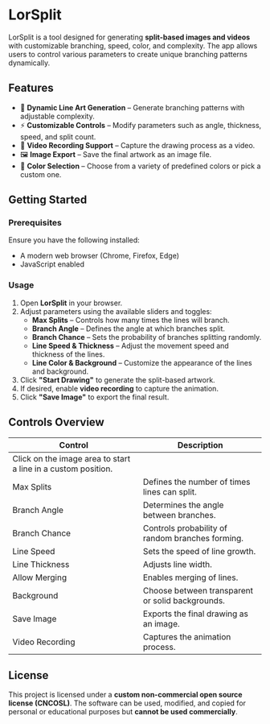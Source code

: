 # LorSplit

LorSplit is a tool designed for generating **split-based images and videos** with customizable branching, speed, color, and complexity. The app allows users to control various parameters to create unique branching patterns dynamically.

## Features
- 🎨 **Dynamic Line Art Generation** – Generate branching patterns with adjustable complexity.
- ⚡ **Customizable Controls** – Modify parameters such as angle, thickness, speed, and split count.
- 🎥 **Video Recording Support** – Capture the drawing process as a video.
- 🖼️ **Image Export** – Save the final artwork as an image file.
- 🌈 **Color Selection** – Choose from a variety of predefined colors or pick a custom one.

## Getting Started

### Prerequisites
Ensure you have the following installed:
- A modern web browser (Chrome, Firefox, Edge)
- JavaScript enabled

### Usage
1. Open **LorSplit** in your browser.
2. Adjust parameters using the available sliders and toggles:
   - **Max Splits** – Controls how many times the lines will branch.
   - **Branch Angle** – Defines the angle at which branches split.
   - **Branch Chance** – Sets the probability of branches splitting randomly.
   - **Line Speed & Thickness** – Adjust the movement speed and thickness of the lines.
   - **Line Color & Background** – Customize the appearance of the lines and background.
3. Click **"Start Drawing"** to generate the split-based artwork.
4. If desired, enable **video recording** to capture the animation.
5. Click **"Save Image"** to export the final result.

## Controls Overview
| Control | Description |
|---------|------------|
| Click on the image area to start a line in a custom position.|
| Max Splits | Defines the number of times lines can split. |
| Branch Angle | Determines the angle between branches. |
| Branch Chance | Controls probability of random branches forming. |
| Line Speed | Sets the speed of line growth. |
| Line Thickness | Adjusts line width. |
| Allow Merging | Enables merging of lines. |
| Background | Choose between transparent or solid backgrounds. |
| Save Image | Exports the final drawing as an image. |
| Video Recording | Captures the animation process. |

## License
This project is licensed under a **custom non-commercial open source license (CNCOSL)**. The software can be used, modified, and copied for personal or educational purposes but **cannot be used commercially**.
